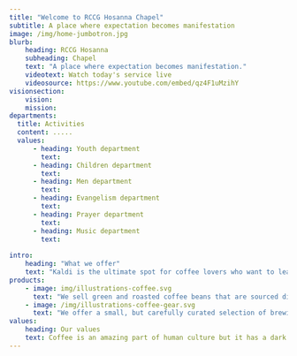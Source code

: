 ```yaml
---
title: "Welcome to RCCG Hosanna Chapel"
subtitle: A place where expectation becomes manifestation
image: /img/home-jumbotron.jpg
blurb:
    heading: RCCG Hosanna
    subheading: Chapel
    text: "A place where expectation becomes manifestation."
    videotext: Watch today's service live
    videosource: https://www.youtube.com/embed/qz4F1uMzihY
visionsection:
    vision:
    mission:
departments:
  title: Activities
  content: .....
  values:
      - heading: Youth department
        text: 
      - heading: Children department
        text:
      - heading: Men department
        text:
      - heading: Evangelism department
        text:
      - heading: Prayer department
        text:    
      - heading: Music department
        text: 
    
intro:
    heading: "What we offer"
    text: "Kaldi is the ultimate spot for coffee lovers who want to learn about their java’s origin and support the farmers that grew it. We take coffee production, roasting and brewing seriously and we’re glad to pass that knowledge to anyone."
products:
    - image: img/illustrations-coffee.svg
      text: "We sell green and roasted coffee beans that are sourced directly from independent farmers and farm cooperatives. We’re proud to offer a variety of coffee beans grown with great care for the environment and local communities. Check our post or contact us directly for current availability."
    - image: /img/illustrations-coffee-gear.svg
      text: "We offer a small, but carefully curated selection of brewing gear and tools for every taste and experience level. No matter if you roast your own beans or just bought your first french press, you’ll find a gadget to fall in love with in our shop."
values:
    heading: Our values
    text: Coffee is an amazing part of human culture but it has a dark side too – one of colonialism and mindless abuse of natural resources and human lives. We want to turn this around and return the coffee trade to the drink’s exhilarating, empowering and unifying nature.
---
```


